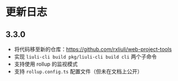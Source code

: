 # 更新日志

## 3.3.0

- 将代码移至新的仓库：https://github.com/rxliuli/web-project-tools
- 实现 `liuli-cli build pkg/liuli-cli build cli` 两个子命令
- 支持使用 rollup 的监视模式
- 支持 `rollup.config.ts` 配置文件（但未在文档上公开）
